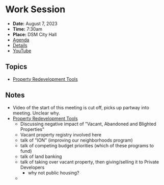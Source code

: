 # Work Session

- **Date:** August 7, 2023
- **Time:** 7:30am
- **Place:** DSM City Hall
- [Agenda](https://councildocs.dsm.city/agendas/2023/20230807CouncilWorkSession.pdf)
- [Details](https://www.dsm.city/citycouncil_detail_T60_R2463.php)
- [YouTube](https://www.youtube.com/watch?v=P6sfm7QAthA)

## Topics

- [Property Redevelopment Tools](https://www.dsm.city/document_center/City%20Clerk/Work%20Sessions/2023/Property%20Redevelopment%20Tools.pdf)

## Notes

- Video of the start of this meeting is cut off, picks up partway into meeting. Unclear why.
- [Property Redevelopment Tools](https://www.dsm.city/document_center/City%20Clerk/Work%20Sessions/2023/Property%20Redevelopment%20Tools.pdf)
    - Discussing negative impact of "Vacant, Abandoned and Blighted Properties"
    - Vacant property registry involved here
    - talk of "ION" (improving our neighborhoods program)
    - talk of competing budget priorities (which of these programs to fund)
    - talk of land banking
    - talk of taking over vacant property, then giving/selling it to Private Developers
        - why not public housing?
    - 
